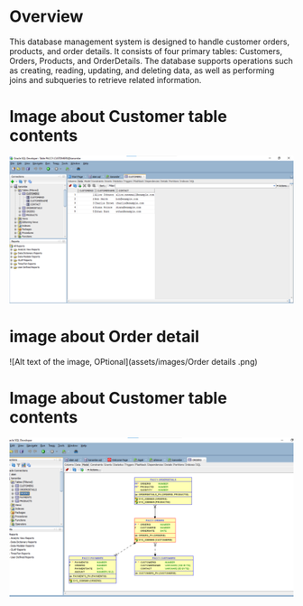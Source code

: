 
# Overview 

This database management system is designed to handle customer orders, products, and order details. It consists of four primary tables: Customers, Orders, Products, and OrderDetails. The database supports operations such as creating, reading, updating, and deleting data, as well as performing joins and subqueries to retrieve related information.
# Image about Customer table contents
![Alt text of the image, OPtional](assets/images/1.png)
# image about Order detail
![Alt text of the image, OPtional](assets/images/Order details .png)
# Image about Customer table contents
![Alt text of the image, OPtional](assets/images/ifotooo.png)


